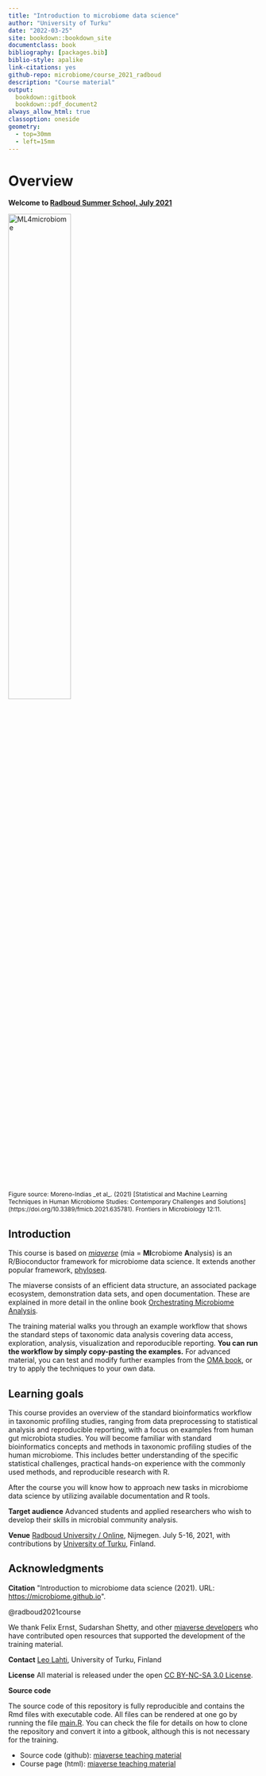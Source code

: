 ```yaml
--- 
title: "Introduction to microbiome data science"
author: "University of Turku"
date: "2022-03-25"
site: bookdown::bookdown_site
documentclass: book
bibliography: [packages.bib]
biblio-style: apalike
link-citations: yes
github-repo: microbiome/course_2021_radboud
description: "Course material"
output:
  bookdown::gitbook
  bookdown::pdf_document2
always_allow_html: true  
classoption: oneside
geometry:
  - top=30mm
  - left=15mm
---
```



# Overview 

**Welcome to [Radboud Summer School, July 2021](https://www.ru.nl/radboudsummerschool/courses/2021/brain-bacteria-behaviour/)**

<img src="https://user-images.githubusercontent.com/60338854/121848694-1072a480-ccf3-11eb-9af2-7fdefd8d1794.png" alt="ML4microbiome" width="50%"/>

<p style="font-size:12px">Figure source: Moreno-Indias _et al_. (2021) [Statistical and Machine Learning Techniques in Human Microbiome Studies: Contemporary Challenges and Solutions](https://doi.org/10.3389/fmicb.2021.635781). Frontiers in Microbiology 12:11.</p>


## Introduction

This course is based on [_miaverse_](https://microbiome.github.io) (mia = **MI**crobiome **A**nalysis) is an
R/Bioconductor framework for microbiome data science. It extends another popular framework, [phyloseq](https://joey711.github.io/phyloseq/).

The miaverse consists of an efficient data structure, an
associated package ecosystem, demonstration data sets, and open
documentation. These are explained in more detail in the online book
[Orchestrating Microbiome Analysis](https://microbiome.github.io/OMA).

The training material walks you through an example workflow that
shows the standard steps of taxonomic data analysis covering data
access, exploration, analysis, visualization and reporoducible
reporting. **You can run the workflow by simply copy-pasting the
examples.** For advanced material, you can test and modify further
examples from the [OMA book](https://microbiome.github.io/OMA), or try
to apply the techniques to your own data.




## Learning goals

This course provides an overview of the standard bioinformatics
workflow in taxonomic profiling studies, ranging from data
preprocessing to statistical analysis and reproducible reporting, with
a focus on examples from human gut microbiota studies. You
will become familiar with standard bioinformatics concepts and methods
in taxonomic profiling studies of the human microbiome. This includes
better understanding of the specific statistical challenges, practical
hands-on experience with the commonly used methods, and reproducible
research with R.

After the course you will know how to approach new tasks in microbiome
data science by utilizing available documentation and R tools.

**Target audience** Advanced students and applied researchers who wish
  to develop their skills in microbial community analysis.

**Venue** [Radboud University / Online](), Nijmegen. July 5-16, 2021,
  with contributions by [University of
  Turku](http://datascience.utu.fi), Finland.





## Acknowledgments

**Citation** "Introduction to microbiome data science (2021). URL: https://microbiome.github.io".

@radboud2021course


We thank Felix Ernst, Sudarshan Shetty, and other [miaverse
developers](https://microbiome.github.io) who have contributed open
resources that supported the development of the training material.

**Contact** [Leo Lahti](http://datascience.utu.fi), University of Turku, Finland

**License** All material is released under the open [CC BY-NC-SA 3.0 License](LICENSE).

**Source code**

The source code of this repository is fully reproducible and contains
the Rmd files with executable code. All files can be rendered at one
go by running the file [main.R](main.R). You can check the file for
details on how to clone the repository and convert it into a gitbook,
although this is not necessary for the training.

- Source code (github): [miaverse teaching material](https://github.com/microbiome/course_2021_radboud)
- Course page (html): [miaverse teaching material](https://microbiome.github.io/course_2021_radboud/)


